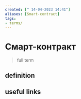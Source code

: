```yaml
---
created: [" 14-04-2023 14:41"]
aliases: [Smart-contract]
tags:
- terms/
---
```


# Смарт-контракт

> full term

## definition

## useful links
